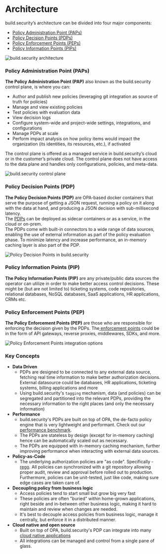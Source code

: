 # Architecture

build.security’s architecture can be divided into four major components:

* [Policy Administration Point \(PAPs\)](getting-started.md#policy-administration-point-paps)
* [Policy Decision Points \(PDPs\)](getting-started.md#policy-decision-points-pdp)
* [Policy Enforcement Points \(PEPs\)](getting-started.md#policy-enforcement-points-pep)
* [Policy Information Points \(PIPs\)](getting-started.md#policy-information-points-pip)

![build.security architecture](https://files.readme.io/4b01271-image.png)

### Policy Administration Point \(PAPs\)

**The Policy Administration Point \(PAP\)** also known as the build.security control plane, is where you can:

* Author and publish new policies \(leveraging git integration as source of truth for policies\)
* Manage and view existing policies
* Test policies with evaluation data
* View decision logs
* Configure system-wide and project-wide settings, integrations, and configurations
* Manage PDPs at scale
* Perform impact analysis on how policy items would impact the organization \(its identities, its resources, etc.\), if activated

The control plane is offered as a managed service in build.security’s cloud or in the customer’s private cloud. The control plane does not have access to the data plane and handles only configurations, policies, and meta-data.

![build.security control plane](https://files.readme.io/1ee5e3f-policy.PNG)

### Policy Decision Points \(PDP\)

**The Policy Decision Points \(PDP\)** are OPA-based docker containers that serve the purpose of getting a JSON request, running a policy on it along with the data at hand, and producing a JSON decision with sub-millisecond latency.  
The [PDPs](../policy-decision-points-pdp/pdp-deployments/) can be deployed as sidecar containers or as a service, in the cloud or on-prem.  
The PDPs come with built-in connectors to a wide range of data sources, enabling the use of external information as part of the policy evaluation phase. To minimize latency and increase performance, an in-memory caching layer is also part of the PDP.

![Policy Decision Points in build.security](https://files.readme.io/41612c7-pdps.PNG)

### Policy Information Points \(PIP\)

**The Policy Information Points \(PIP\)** are any private/public data sources the operator can utilize in order to make better access control decisions. These might be \(but are not limited to\) ticketing systems, code repositories, relational databases, NoSQL databases, SaaS applications, HR applications, CRMs etc.

### Policy Enforcement Points \(PEP\)

**The Policy Enforcement Points \(PEP\)** are those who are responsible for enforcing the decision given by the PDPs. The[ enforcement points]() could be in the form of API gateways, reverse proxies, middlewares, SDKs, and more.

![Policy Enforcement Points integration options](https://files.readme.io/68ee5c3-pep.PNG)

### Key Concepts

* **Data Driven**
  * PDPs are designed to be connected to any external data source, fetching real time information to make better authorization decisions. External datasource could be databases, HR applications, ticketing systems, billing applications and more
  * Using build.security's `tagging` mechanism, data \(and policies\) can be segregated and partitioned into the relevant PDPs, providing the necessary information to the right places \(and only the necessary information\)
* **Performance**
  *  build.security's PDPs are built on top of OPA, the de-facto policy engine that is very lightweight and performant. Check out our [performance benchmark](https://build.security/whitepaper-performance/).
  * The PDPs are stateless by design \(except for in-memory caching\) hence can be automatically scaled out as necessary.
  * The PDPs are equipped with in-memory caching mechanism, further improving performance when interacting with external data sources.
* **Policy-as-Code**
  * The underlying authorization policies are "as code". Specifically - [rego](https://www.openpolicyagent.org/docs/latest/policy-language/). All policies can synchronized with a git repository allowing proper audit, review and approval before rolled out to production. Furthermore, policies can be unit-tested, just like code, making sure edge cases are taken care of.
* **Decoupling policy from business logic**
  * Access policies tend to start small but grow big very fast
  * These policies are often "buried" within home-grown applications, right beside and in-between other business logic, making it hard to maintain and review when changes are needed.
  * It's best to decouple access policies from business logic, manage it centrally, but enforce it in a distributed manner.
* **Cloud native and open source**
  * Built on top of OPA, build.security's PDP can integrate into many [cloud native applications](https://www.openpolicyagent.org/docs/latest/ecosystem/)
  * All integrations can be managed and control from a single pane of glass.



